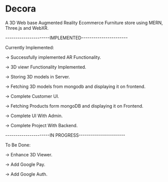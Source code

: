# Decora
 A 3D Web base Augmented Reality Ecommerce Furniture store using MERN, Three.js  and WebXR.

 ----------------------IMPLEMENTED-----------------------


Currently Implemented:

   -> Successfully implemented AR Functionality.
   
   -> 3D viewr Functionality Implemented.
   
   -> Storing 3D models in Server.
   
   -> Fetching 3D models from mongodb and displaying it on frontend.
   
   -> Complete Customer UI.
   
   -> Fetching Products form mongoDB and displaying it on Frontend.

   -> Complete UI With Admin.
   
   -> Complete Project With Backend.



 ----------------------IN PROGRESS-----------------------

To Be Done: 

   -> Enhance 3D Viewer.

   -> Add Google Pay.

   -> Add Google Auth.

   

 
